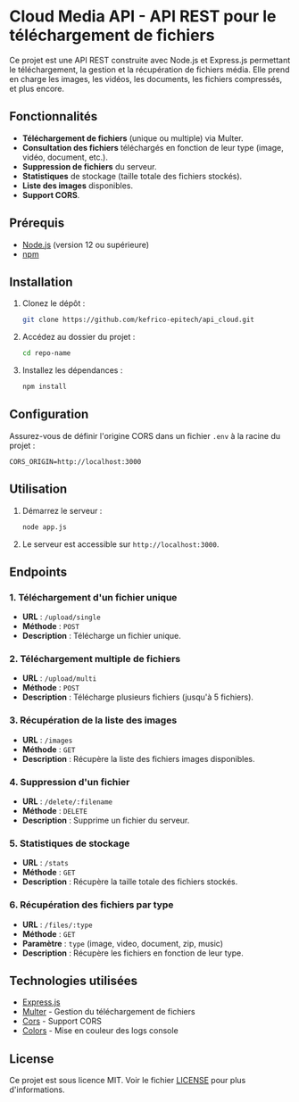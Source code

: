 
# Cloud Media API - API REST pour le téléchargement de fichiers

Ce projet est une API REST construite avec Node.js et Express.js permettant le téléchargement, la gestion et la récupération de fichiers média. Elle prend en charge les images, les vidéos, les documents, les fichiers compressés, et plus encore.

## Fonctionnalités

- **Téléchargement de fichiers** (unique ou multiple) via Multer.
- **Consultation des fichiers** téléchargés en fonction de leur type (image, vidéo, document, etc.).
- **Suppression de fichiers** du serveur.
- **Statistiques** de stockage (taille totale des fichiers stockés).
- **Liste des images** disponibles.
- **Support CORS**.

## Prérequis

- [Node.js](https://nodejs.org/) (version 12 ou supérieure)
- [npm](https://www.npmjs.com/)

## Installation

1. Clonez le dépôt :
    ```bash
    git clone https://github.com/kefrico-epitech/api_cloud.git
    ```

2. Accédez au dossier du projet :
    ```bash
    cd repo-name
    ```

3. Installez les dépendances :
    ```bash
    npm install
    ```

## Configuration

Assurez-vous de définir l'origine CORS dans un fichier `.env` à la racine du projet :
```env
CORS_ORIGIN=http://localhost:3000
```

## Utilisation

1. Démarrez le serveur :
    ```bash
    node app.js
    ```

2. Le serveur est accessible sur `http://localhost:3000`.

## Endpoints

### 1. Téléchargement d'un fichier unique

- **URL** : `/upload/single`
- **Méthode** : `POST`
- **Description** : Télécharge un fichier unique.

### 2. Téléchargement multiple de fichiers

- **URL** : `/upload/multi`
- **Méthode** : `POST`
- **Description** : Télécharge plusieurs fichiers (jusqu'à 5 fichiers).

### 3. Récupération de la liste des images

- **URL** : `/images`
- **Méthode** : `GET`
- **Description** : Récupère la liste des fichiers images disponibles.

### 4. Suppression d'un fichier

- **URL** : `/delete/:filename`
- **Méthode** : `DELETE`
- **Description** : Supprime un fichier du serveur.

### 5. Statistiques de stockage

- **URL** : `/stats`
- **Méthode** : `GET`
- **Description** : Récupère la taille totale des fichiers stockés.

### 6. Récupération des fichiers par type

- **URL** : `/files/:type`
- **Méthode** : `GET`
- **Paramètre** : `type` (image, video, document, zip, music)
- **Description** : Récupère les fichiers en fonction de leur type.

## Technologies utilisées

- [Express.js](https://expressjs.com/)
- [Multer](https://www.npmjs.com/package/multer) - Gestion du téléchargement de fichiers
- [Cors](https://www.npmjs.com/package/cors) - Support CORS
- [Colors](https://www.npmjs.com/package/colors) - Mise en couleur des logs console

## License

Ce projet est sous licence MIT. Voir le fichier [LICENSE](LICENSE) pour plus d'informations.
